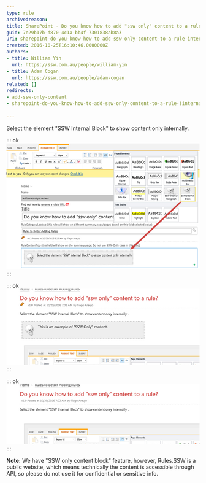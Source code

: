 ```yaml
---
type: rule
archivedreason: 
title: SharePoint - Do you know how to add "ssw only" content to a rule? (internal only)
guid: 7e29b17b-d870-4c1a-bb4f-7301838ab8a3
uri: sharepoint-do-you-know-how-to-add-ssw-only-content-to-a-rule-internal-only
created: 2016-10-25T16:10:46.0000000Z
authors:
- title: William Yin
  url: https://ssw.com.au/people/william-yin
- title: Adam Cogan
  url: https://ssw.com.au/people/adam-cogan
related: []
redirects:
- add-ssw-only-content
- sharepoint-do-you-know-how-to-add-ssw-only-content-to-a-rule-(internal-only)

---
```


Select the element "SSW Internal Block" to show content only internally.


<!--endintro-->


::: ok  
![Figure: Use this "SSW Internal Block" style to insert a section for "SSW Only" content](internal-only.jpg)  
:::


::: ok  
![Figure: When signed in, you can see "ssw only" content](ssw-only-signedin.jpg)  
:::


::: ok  
![Figure: When signed off, you cannot  see "ssw only" content](ssw-only-signedoff.jpg)  
:::

**Note:** We have "SSW only content block" feature, however, Rules.SSW is a public website, which means technically the content is accessible through API, so please do not use it for confidential or sensitive info.
